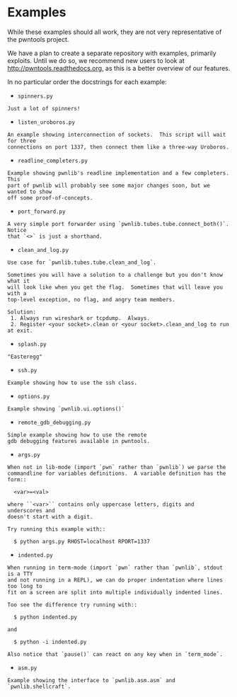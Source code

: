 # Examples
While these examples should all work, they are not very representative of
the pwntools project.

We have a plan to create a separate repository with examples, primarily
exploits. Until we do so, we recommend new users to look at
http://pwntools.readthedocs.org, as this is a better overview of our features.

In no particular order the docstrings for each example:

* `spinners.py`
```
Just a lot of spinners!
```
* `listen_uroboros.py`
```
An example showing interconnection of sockets.  This script will wait for three
connections on port 1337, then connect them like a three-way Uroboros.
```
* `readline_completers.py`
```
Example showing pwnlib's readline implementation and a few completers.  This
part of pwnlib will probably see some major changes soon, but we wanted to show
off some proof-of-concepts.
```
* `port_forward.py`
```
A very simple port forwarder using `pwnlib.tubes.tube.connect_both()`.  Notice
that `<>` is just a shorthand.
```
* `clean_and_log.py`
```
Use case for `pwnlib.tubes.tube.clean_and_log`.

Sometimes you will have a solution to a challenge but you don't know what it
will look like when you get the flag.  Sometimes that will leave you with a
top-level exception, no flag, and angry team members.

Solution:
 1. Always run wireshark or tcpdump.  Always.
 2. Register <your socket>.clean or <your socket>.clean_and_log to run at exit.
```
* `splash.py`
```
"Easteregg"
```
* `ssh.py`
```
Example showing how to use the ssh class.
```
* `options.py`
```
Example showing `pwnlib.ui.options()`
```
* `remote_gdb_debugging.py`
```
Simple example showing how to use the remote
gdb debugging features available in pwntools.
```
* `args.py`
```
When not in lib-mode (import `pwn` rather than `pwnlib`) we parse the
commandline for variables definitions.  A variable definition has the form::

  <var>=<val>

where ``<var>`` contains only uppercase letters, digits and underscores and
doesn't start with a digit.

Try running this example with::

  $ python args.py RHOST=localhost RPORT=1337
```
* `indented.py`
```
When running in term-mode (import `pwn` rather than `pwnlib`, stdout is a TTY
and not running in a REPL), we can do proper indentation where lines too long to
fit on a screen are split into multiple individually indented lines.

Too see the difference try running with::

  $ python indented.py

and

  $ python -i indented.py

Also notice that `pause()` can react on any key when in `term_mode`.
```
* `asm.py`
```
Example showing the interface to `pwnlib.asm.asm` and `pwnlib.shellcraft`.
```
